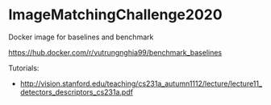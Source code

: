 # ImageMatchingChallenge2020

Docker image for baselines and benchmark

https://hub.docker.com/r/vutrungnghia99/benchmark_baselines

Tutorials:

* http://vision.stanford.edu/teaching/cs231a_autumn1112/lecture/lecture11_detectors_descriptors_cs231a.pdf 